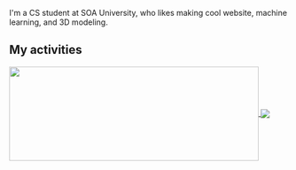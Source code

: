 I'm a CS student at SOA University, who likes making cool website, machine learning, and 3D modeling.

## My activities

<a href="https://github.com/oyeabhijit/github-readme-stats">
  <img width=450 height=170 align="center" src="https://github-readme-stats.vercel.app/api?username=oyeabhijit&theme=midnight-purple&show_icons=true&bg_color=0D1117&hide_border=true" />
</a>
<a href="https://github.com/oyeabhijit/github-readme-stats">
  <img align="center" src="https://github-readme-stats.vercel.app/api/top-langs/?username=oyeabhijit&theme=midnight-purple&layout=compact&bg_color=0D1117&hide_border=true" />
</a>
